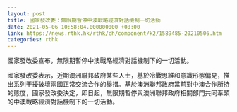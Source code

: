 ```yaml
---
layout: post
title: 國家發改委：無限期暫停中澳戰略經濟對話機制一切活動
date: 2021-05-06 10:58:04.000000000 +08:00
link: https://news.rthk.hk/rthk/ch/component/k2/1589485-20210506.htm
categories: rthk
---
```


國家發改委宣布，無限期暫停中澳戰略經濟對話機制下的一切活動。

國家發改委表示，近期澳洲聯邦政府某些人士，基於冷戰思維和意識形態偏見，推出系列干擾破壞兩國正常交流合作的舉措。基於澳洲聯邦政府當前對中澳合作所持的態度，國家發改委決定，即日起，無限期暫停與澳洲聯邦政府相關部門共同牽頭的中澳戰略經濟對話機制下的一切活動。
